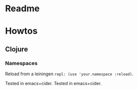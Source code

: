 # Readme

# Howtos

## Clojure

### Namespaces

Reload from a leiningen ` repl: (use 'your.namespace :reload) `.

Tested in emacs+cider.
Tested in emacs+cider.
